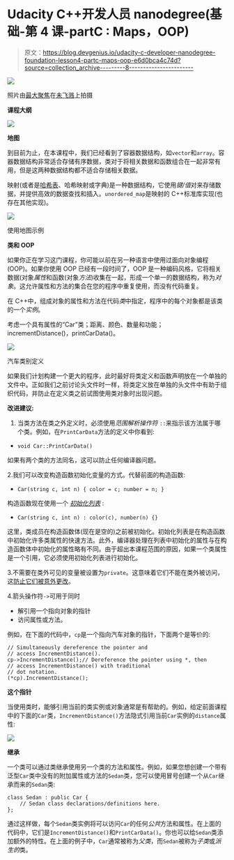 # Udacity C++开发人员 nanodegree(基础-第 4 课-partC : Maps，OOP)

> 原文：<https://blog.devgenius.io/udacity-c-developer-nanodegree-foundation-lesson4-partc-maps-oop-e6d0bca4c74d?source=collection_archive---------8----------------------->

![](img/a0a954ab923c949f868f35e09c2fb9ff.png)

照片由[最大聚焦](https://unsplash.com/@maximalfocus?utm_source=medium&utm_medium=referral)在[未飞溅](https://unsplash.com?utm_source=medium&utm_medium=referral)上拍摄

**课程大纲**

![](img/8a61a011afeef009b16e8e5358a339a6.png)

**地图**

到目前为止，在本课程中，我们已经看到了容器数据结构，如`vector`和`array`。容器数据结构非常适合存储有序数据，类对于将相关数据和函数组合在一起非常有用，但是这两种数据结构都不适合存储相关数据。

映射(或者是[哈希表](https://en.wikipedia.org/wiki/Hash_table)、哈希映射或字典)是一种数据结构，它使用*键/值*对来存储数据，并提供高效的数据查找和插入。`unordered_map`是映射的 C++标准库实现(也存在其他实现)。

![](img/2468f0a32cd6a01a1a37700470a12628.png)

使用地图示例

**类和 OOP**

如果你正在学习这门课程，你可能以前在另一种语言中使用过面向对象编程(OOP)。如果你使用 OOP 已经有一段时间了，OOP 是一种编码风格，它将相关数据(对象*属性*和函数(对象*方法*)收集在一起，形成一个单一的数据结构，称为*对象*。这允许属性和方法的集合在您的程序中重复使用，而没有代码重复。

在 C++中，组成对象的属性和方法在代码*类*中指定，程序中的每个对象都是该类的一个*实例*。

考虑一个具有属性的“Car”类；距离、颜色、数量和功能；incrementDistance()，printCarData()。

![](img/4f0ed73ddd276a49e61e4765b26dc15f.png)

汽车类别定义

如果我们计划构建一个更大的程序，此时最好将类定义和函数声明放在一个单独的文件中。正如我们之前讨论头文件时一样，将类定义放在单独的头文件中有助于组织代码，并防止在定义类之前试图使用类对象时出现问题。

**改进建议:**

1.  当类方法在类之外定义时，必须使用*范围解析操作符* `::`来指示该方法属于哪个类。例如，在`PrintCarData`方法的定义中你看到:

*   `void Car::PrintCarData()`

如果有两个类的方法同名，这可以防止任何编译器问题。

2.我们可以改变构造函数初始化变量的方式。代替前面的构造函数:

*   `Car(string c, int n) { color = c; number = n; }`

构造函数现在使用一个 [*初始化列表*](https://en.cppreference.com/w/cpp/language/initializer_list) :

*   `Car(string c, int n) : color(c), number(n) {}`

这里，类成员在构造函数体(现在是空的)之前被初始化。初始化列表是在构造函数中初始化许多类属性的快速方法。此外，编译器处理在列表中初始化的属性与在构造函数体中初始化的属性略有不同。由于超出本课程范围的原因，如果一个类属性是一个引用，它必须使用初始化列表进行初始化。

3.不需要在类外可见的变量被设置为`private`。这意味着它们不能在类外被访问，这[防止它们被意外更改](https://github.com/isocpp/CppCoreGuidelines/blob/master/CppCoreGuidelines.md#Rc-private)。

4.箭头操作符`->`可用于同时

*   解引用一个指向对象的指针
*   访问属性或方法。

例如，在下面的代码中，`cp`是一个指向汽车对象的指针，下面两个是等价的:

```
// Simultaneously dereference the pointer and 
// access IncrementDistance().
cp->IncrementDistance();// Dereference the pointer using *, then 
// access IncrementDistance() with traditional 
// dot notation.
(*cp).IncrementDistance();
```

**这个指针**

当使用类时，能够引用当前的类实例或对象通常是有帮助的。例如，给定前面课程中的下面的`Car`类，`IncrementDistance()`方法隐式引用当前`Car`实例的`distance`属性:

![](img/1866dab74befc316cb0432a7ef227bb4.png)

**继承**

一个类可以通过类继承使用另一个类的方法和属性。例如，如果您想创建一个带有泛型`Car`类中没有的附加属性或方法的`Sedan`类，您可以使用冒号创建一个从`Car`继承而来的`Sedan`类:

```
class Sedan : public Car {
    // Sedan class declarations/definitions here.
};
```

通过这样做，每个`Sedan`类实例将可以访问`Car`的任何*公共*方法和属性。在上面的代码中，它们是`IncrementDistance()`和`PrintCarData()`。你也可以给`Sedan`类添加额外的特性。在上面的例子中，`Car`通常被称为*父类*，而`Sedan`被称为*子类*或*派生的*类。